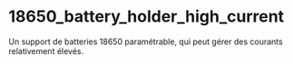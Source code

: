 # 18650_battery_holder_high_current
Un support de batteries 18650 paramétrable, qui peut gérer des courants relativement élevés.
